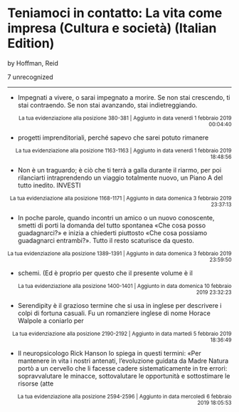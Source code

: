 # Teniamoci in contatto: La vita come impresa (Cultura e società) (Italian Edition)
by Hoffman, Reid

7 unrecognized

---

* Impegnati a vivere, o sarai impegnato a morire. Se non stai crescendo, ti stai contraendo. Se non stai avanzando, stai indietreggiando.

<p style="text-align: right;"><sup>La tua evidenziazione alla posizione 380-381 | Aggiunto in data venerdì 1 febbraio 2019 00:04:40</sup></p>

* progetti imprenditoriali, perché sapevo che sarei potuto rimanere

<p style="text-align: right;"><sup>La tua evidenziazione alla posizione 1163-1163 | Aggiunto in data venerdì 1 febbraio 2019 18:48:56</sup></p>

* Non è un traguardo; è ciò che ti terrà a galla durante il riarmo, per poi rilanciarti intraprendendo un viaggio totalmente nuovo, un Piano A del tutto inedito. INVESTI

<p style="text-align: right;"><sup>La tua evidenziazione alla posizione 1168-1171 | Aggiunto in data domenica 3 febbraio 2019 23:37:13</sup></p>

* In poche parole, quando incontri un amico o un nuovo conoscente, smetti di porti la domanda del tutto spontanea «Che cosa posso guadagnarci?» e inizia a chiederti piuttosto «Che cosa possiamo guadagnarci entrambi?». Tutto il resto scaturisce da questo.

<p style="text-align: right;"><sup>La tua evidenziazione alla posizione 1389-1391 | Aggiunto in data domenica 3 febbraio 2019 23:59:50</sup></p>

* schemi. (Ed è proprio per questo che il presente volume è il

<p style="text-align: right;"><sup>La tua evidenziazione alla posizione 1400-1401 | Aggiunto in data domenica 10 febbraio 2019 23:32:23</sup></p>

* Serendipity è il grazioso termine che si usa in inglese per descrivere i colpi di fortuna casuali. Fu un romanziere inglese di nome Horace Walpole a coniarlo per

<p style="text-align: right;"><sup>La tua evidenziazione alla posizione 2190-2192 | Aggiunto in data martedì 5 febbraio 2019 18:36:49</sup></p>

* Il neuropsicologo Rick Hanson lo spiega in questi termini: «Per mantenere in vita i nostri antenati, l’evoluzione guidata da Madre Natura portò a un cervello che li facesse cadere sistematicamente in tre errori: sopravvalutare le minacce, sottovalutare le opportunità e sottostimare le risorse (atte

<p style="text-align: right;"><sup>La tua evidenziazione alla posizione 2594-2596 | Aggiunto in data mercoledì 6 febbraio 2019 18:05:53</sup></p>


